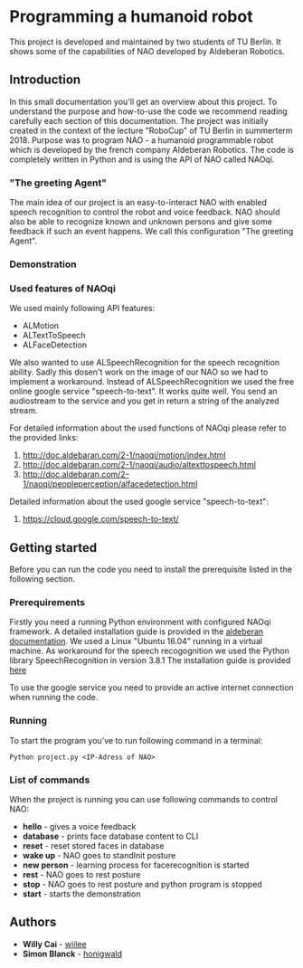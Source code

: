 # Programming a humanoid robot
This project is developed and maintained by two students of TU Berlin. 
It shows some of the capabilities of NAO developed by Aldeberan Robotics.

## Introduction
In this small documentation you'll get an overview about this project. 
To understand the purpose and how-to-use the code we recommend reading carefully each section of this documentation. 
The project was initially created in the context of the lecture "RoboCup" of TU Berlin in summerterm 2018. 
Purpose was to program NAO - a humanoid programmable robot which is developed by the french company Aldeberan Robotics. 
The code is completely written in Python and is using the API of NAO called NAOqi.

### "The greeting Agent"
The main idea of our project is an easy-to-interact NAO with enabled speech recognition to control the robot and voice feedback. 
NAO should also be able to recognize known and unknown persons and give some feedback if such an event happens.
We call this configuration "The greeting Agent".

### Demonstration

### Used features of NAOqi
We used mainly following API features:
- ALMotion
- ALTextToSpeech
- ALFaceDetection

We also wanted to use ALSpeechRecognition for the speech recognition ability.
Sadly this dosen't work on the image of our NAO so we had to implement a workaround.
Instead of ALSpeechRecognition we used the free online google service "speech-to-text".
It works quite well. You send an audiostream to the service and you get in return a string of the analyzed stream. 

For detailed information about the used functions of NAOqi please refer to the provided links:
1. http://doc.aldebaran.com/2-1/naoqi/motion/index.html
2. http://doc.aldebaran.com/2-1/naoqi/audio/altexttospeech.html
3. http://doc.aldebaran.com/2-1/naoqi/peopleperception/alfacedetection.html

Detailed information about the used google service "speech-to-text":
1. https://cloud.google.com/speech-to-text/

## Getting started
Before you can run the code you need to install the prerequisite listed in the following section.

### Prerequirements
Firstly you need a running Python environment with configured NAOqi framework. A detailed installation guide is provided in the [aldeberan documentation](http://doc.aldebaran.com/2-1/dev/python/install_guide.html). We used a Linux "Ubuntu 16.04" running in a virtual machine.
As workaround for the speech recogognition we used the Python library SpeechRecognition in version 3.8.1
The installation guide is provided [here](https://pypi.org/project/SpeechRecognition/)

To use the google service you need to provide an active internet connection when running the code.

### Running 
To start the program you've to run following command in a terminal:
```
Python project.py <IP-Adress of NAO>
```
### List of commands
When the project is running you can use following commands to control NAO:
* **hello** - gives a voice feedback 
* **database** - prints face database content to CLI
* **reset** - reset stored faces in database
* **wake up** - NAO goes to standInit posture
* **new person** - learning process for facerecognition is started
* **rest** - NAO goes to rest posture
* **stop** - NAO goes to rest posture and python program is stopped
* **start** - starts the demonstration

## Authors
* **Willy Cai** - [wiilee](https://github.com/wiilee)
* **Simon Blanck** - [honigwald](https://github.com/honigwald)


